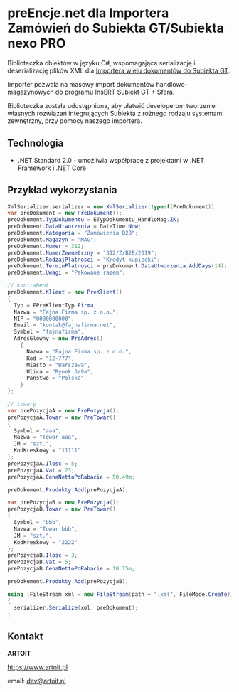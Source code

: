 # preEncje.net dla Importera Zamówień do Subiekta GT/Subiekta nexo PRO
Biblioteczka obiektów w języku C#, wspomagająca serializację i deserializację plików XML dla [Importera wielu dokumentów do Subiekta GT](https://www.artoit.pl/moduly/gt/import_zamowien.html#nav).

Importer pozwala na masowy import dokumentów handlowo-magazynowych do programu InsERT Subiekt GT + Sfera. 

Biblioteczka została udostępniona, aby ułatwić developerom tworzenie własnych rozwiązań integrujących Subiekta z różnego rodzaju systemami zewnętrzny, przy pomocy naszego importera.

## Technologia
* .NET Standard 2.0 - umożliwia współpracę z projektami w .NET Framework i .NET Core

## Przykład wykorzystania
```C#
XmlSerializer serializer = new XmlSerializer(typeof(PreDokument));
var preDokument = new PreDokument();
preDokument.TypDokumentu = ETypDokumentu_HandloMag.ZK;
preDokument.DataUtworzenia = DateTime.Now;
preDokument.Kategoria = "Zamówienia B2B";
preDokument.Magazyn = "MAG";
preDokument.Numer = 312;
preDokument.NumerZewnetrzny = "312/Z/B2B/2019";
preDokument.RodzajPlatnosci = "Kredyt kupiecki";
preDokument.TerminPlatnosci = preDokument.DataUtworzenia.AddDays(14);
preDokument.Uwagi = "Pakowane razem";

// kontrahent
preDokument.Klient = new PreKlient()
{
  Typ = EPreKlientTyp.Firma,
  Nazwa = "Fajna Firma sp. z o.o.",
  NIP = "0000000000",
  Email = "kontak@fajnafirma.net",
  Symbol = "fajnafirma",
  AdresGlowny = new PreAdres()
    {
      Nazwa = "Fajna Firma sp. z o.o.",
      Kod = "12-777",
      Miasto = "Warszawa",
      Ulica = "Rynek 3/9a",
      Panstwo = "Polska"
    }
};

// towary
var prePozycjaA = new PrePozycja();
prePozycjaA.Towar = new PreTowar()
{
  Symbol = "aaa",
  Nazwa = "Towar aaa",
  JM = "szt.",
  KodKreskowy = "11111"
};
prePozycjaA.Ilosc = 5;
prePozycjaA.Vat = 23;
prePozycjaA.CenaNettoPoRabacie = 50.49m;

preDokument.Produkty.Add(prePozycjaA);

var prePozycjaB = new PrePozycja();
prePozycjaB.Towar = new PreTowar()
{
  Symbol = "bbb",
  Nazwa = "Towar bbb",
  JM = "szt.",
  KodKreskowy = "2222"
};
prePozycjaB.Ilosc = 3;
prePozycjaB.Vat = 5;
prePozycjaB.CenaNettoPoRabacie = 10.75m;

preDokument.Produkty.Add(prePozycjaB);

using (FileStream xml = new FileStream(path + ".xml", FileMode.Create))
{
  serializer.Serialize(xml, preDokument);
}
```

## Kontakt
__ARTOIT__

https://www.artoit.pl

email: dev@artoit.pl
